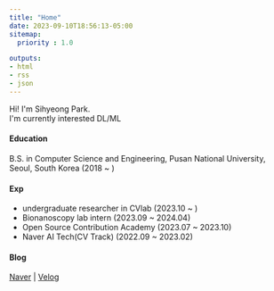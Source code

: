 ```yaml
---
title: "Home"
date: 2023-09-10T18:56:13-05:00
sitemap:
  priority : 1.0

outputs:
- html
- rss
- json
---
```

Hi! I'm Sihyeong Park.   
I'm currently interested DL/ML



#### Education
B.S. in Computer Science and Engineering, Pusan National University, Seoul, South Korea (2018 ~ )

#### Exp
- undergraduate researcher in CVlab (2023.10 ~ )
- Bionanoscopy lab intern (2023.09 ~ 2024.04)
- Open Source Contribution Academy (2023.07 ~ 2023.10)
- Naver AI Tech(CV Track) (2022.09 ~ 2023.02)

#### Blog
[Naver](https://blog.naver.com/bshlab671) | [Velog](https://velog.io/@sihyeong671)
